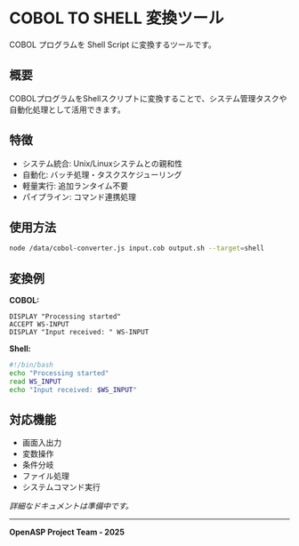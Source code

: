 # COBOL TO SHELL 変換ツール

COBOL プログラムを Shell Script に変換するツールです。

## 概要

COBOLプログラムをShellスクリプトに変換することで、システム管理タスクや自動化処理として活用できます。

## 特徴

- システム統合: Unix/Linuxシステムとの親和性
- 自動化: バッチ処理・タスクスケジューリング
- 軽量実行: 追加ランタイム不要
- パイプライン: コマンド連携処理

## 使用方法

```bash
node /data/cobol-converter.js input.cob output.sh --target=shell
```

## 変換例

**COBOL:**
```cobol
DISPLAY "Processing started"
ACCEPT WS-INPUT
DISPLAY "Input received: " WS-INPUT
```

**Shell:**
```bash
#!/bin/bash
echo "Processing started"
read WS_INPUT
echo "Input received: $WS_INPUT"
```

## 対応機能

- 画面入出力
- 変数操作
- 条件分岐
- ファイル処理
- システムコマンド実行

*詳細なドキュメントは準備中です。*

---
**OpenASP Project Team - 2025**